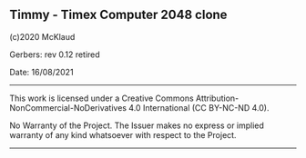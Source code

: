 Timmy - Timex Computer 2048 clone
--------------------------------------------------------------------------------

(c)2020 McKlaud

Gerbers: rev 0.12 retired

Date: 16/08/2021

--------------------------------------------------------------------------------

This work is licensed under a Creative Commons
Attribution-NonCommercial-NoDerivatives 4.0 International (CC BY-NC-ND 4.0).

No Warranty of the Project. The Issuer makes no express or implied warranty of
any kind whatsoever with respect to the Project.

--------------------------------------------------------------------------------
